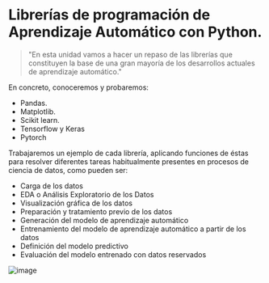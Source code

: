 # Librerías de programación de Aprendizaje Automático con Python.


> "En esta unidad vamos a hacer un repaso de las librerías que constituyen la base de una gran mayoría de los desarrollos
actuales de aprendizaje automático."

En concreto, conoceremos y probaremos:
- Pandas.
- Matplotlib.
- Scikit learn.
- Tensorflow y Keras
- Pytorch

Trabajaremos un ejemplo de cada librería, aplicando funciones de éstas para resolver diferentes tareas habitualmente
presentes en procesos de ciencia de datos, como pueden ser:

- Carga de los datos
- EDA o Análisis Exploratorio de los Datos
- Visualización gráfica de los datos
- Preparación y tratamiento previo de los datos
- Generación del modelo de aprendizaje automático
- Entrenamiento del modelo de aprendizaje automático a partir de los datos
- Definición del modelo predictivo
- Evaluación del modelo entrenado con datos reservados


![image](https://github.com/victoriajm07/IABD/assets/122750285/09efefb9-45ad-49e9-86cf-363c2a83c4e4)
